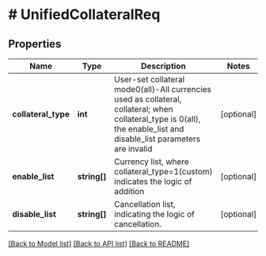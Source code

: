 # # UnifiedCollateralReq

## Properties

Name | Type | Description | Notes
------------ | ------------- | ------------- | -------------
**collateral_type** | **int** | User-set collateral mode0(all)-All currencies used as collateral, collateral; when collateral_type is 0(all), the enable_list and disable_list parameters are invalid | [optional] 
**enable_list** | **string[]** | Currency list, where collateral_type&#x3D;1(custom) indicates the logic of addition | [optional] 
**disable_list** | **string[]** | Cancellation list, indicating the logic of cancellation. | [optional] 

[[Back to Model list]](../../README.md#documentation-for-models) [[Back to API list]](../../README.md#documentation-for-api-endpoints) [[Back to README]](../../README.md)
